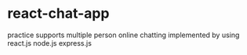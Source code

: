 # react-chat-app
practice
supports multiple person online chatting
implemented by using react.js node.js express.js
